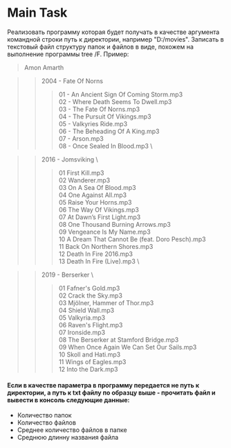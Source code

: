 # Main Task

Реализовать программу которая будет получать в качестве аргумента командной строки путь к директории, например "D:/movies". Записать в текстовый файл структуру папок и файлов в виде, похожем на выполнение программы tree /F. Пример:

> Amon Amarth

>> 2004 - Fate Of Norns
>>> 01 - An Ancient Sign Of Coming Storm.mp3 \
>>> 02 - Where Death Seems To Dwell.mp3 \
>>> 03 - The Fate Of Norns.mp3 \
>>> 04 - The Pursuit Of Vikings.mp3 \
>>> 05 - Valkyries Ride.mp3 \
>>> 06 - The Beheading Of A King.mp3 \
>>> 07 - Arson.mp3 \
>>> 08 - Once Sealed In Blood.mp3 \

>> 2016 - Jomsviking \
>>> 01 First Kill.mp3 \
>>> 02 Wanderer.mp3 \
>>> 03 On A Sea Of Blood.mp3 \
>>> 04 One Against All.mp3 \
>>> 05 Raise Your Horns.mp3 \
>>> 06 The Way Of Vikings.mp3 \
>>> 07 At Dawn’s First Light.mp3 \
>>> 08 One Thousand Burning Arrows.mp3 \
>>> 09 Vengeance Is My Name.mp3 \
>>> 10 A Dream That Cannot Be (feat. Doro Pesch).mp3 \
>>> 11 Back On Northern Shores.mp3 \
>>> 12 Death In Fire 2016.mp3 \
>>> 13 Death In Fire (Live).mp3 \

>> 2019 - Berserker \
>>> 01 Fafner's Gold.mp3 \
>>> 02 Crack the Sky.mp3 \
>>> 03 Mjölner, Hammer of Thor.mp3 \
>>> 04 Shield Wall.mp3 \
>>> 05 Valkyria.mp3 \
>>> 06 Raven's Flight.mp3 \
>>> 07 Ironside.mp3 \
>>> 08 The Berserker at Stamford Bridge.mp3 \
>>> 09 When Once Again We Can Set Our Sails.mp3 \
>>> 10 Skoll and Hati.mp3 \
>>> 11 Wings of Eagles.mp3 \
>>> 12 Into the Dark.mp3 

#### Если в качестве параметра в программу передается не путь к директории, а путь к txt файлу по образцу выше - прочитать файл и вывести в консоль следующие данные:
- Количество папок
- Количество файлов
- Среднее количество файлов в папке
- Среднюю длинну названия файла